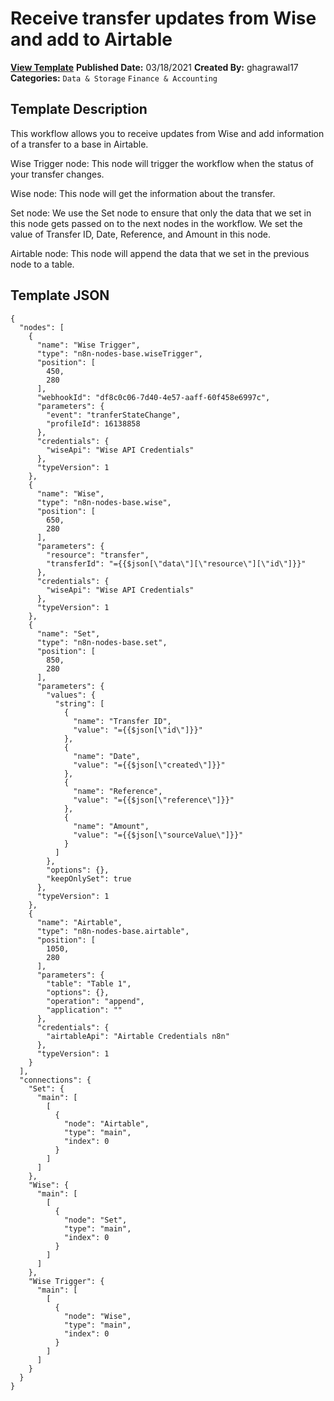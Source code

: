 # Receive transfer updates from Wise and add to Airtable

**[View Template](https://n8n.io/workflows/993-/)**  **Published Date:** 03/18/2021  **Created By:** ghagrawal17  **Categories:** `Data & Storage` `Finance & Accounting`  

## Template Description

This workflow allows you to receive updates from Wise and add information of a transfer to a base in Airtable.




Wise Trigger node: This node will trigger the workflow when the status of your transfer changes.

Wise node: This node will get the information about the transfer.

Set node: We use the Set node to ensure that only the data that we set in this node gets passed on to the next nodes in the workflow. We set the value of Transfer ID, Date, Reference, and Amount in this node.

Airtable node: This node will append the data that we set in the previous node to a table.

## Template JSON

```
{
  "nodes": [
    {
      "name": "Wise Trigger",
      "type": "n8n-nodes-base.wiseTrigger",
      "position": [
        450,
        280
      ],
      "webhookId": "df8c0c06-7d40-4e57-aaff-60f458e6997c",
      "parameters": {
        "event": "tranferStateChange",
        "profileId": 16138858
      },
      "credentials": {
        "wiseApi": "Wise API Credentials"
      },
      "typeVersion": 1
    },
    {
      "name": "Wise",
      "type": "n8n-nodes-base.wise",
      "position": [
        650,
        280
      ],
      "parameters": {
        "resource": "transfer",
        "transferId": "={{$json[\"data\"][\"resource\"][\"id\"]}}"
      },
      "credentials": {
        "wiseApi": "Wise API Credentials"
      },
      "typeVersion": 1
    },
    {
      "name": "Set",
      "type": "n8n-nodes-base.set",
      "position": [
        850,
        280
      ],
      "parameters": {
        "values": {
          "string": [
            {
              "name": "Transfer ID",
              "value": "={{$json[\"id\"]}}"
            },
            {
              "name": "Date",
              "value": "={{$json[\"created\"]}}"
            },
            {
              "name": "Reference",
              "value": "={{$json[\"reference\"]}}"
            },
            {
              "name": "Amount",
              "value": "={{$json[\"sourceValue\"]}}"
            }
          ]
        },
        "options": {},
        "keepOnlySet": true
      },
      "typeVersion": 1
    },
    {
      "name": "Airtable",
      "type": "n8n-nodes-base.airtable",
      "position": [
        1050,
        280
      ],
      "parameters": {
        "table": "Table 1",
        "options": {},
        "operation": "append",
        "application": ""
      },
      "credentials": {
        "airtableApi": "Airtable Credentials n8n"
      },
      "typeVersion": 1
    }
  ],
  "connections": {
    "Set": {
      "main": [
        [
          {
            "node": "Airtable",
            "type": "main",
            "index": 0
          }
        ]
      ]
    },
    "Wise": {
      "main": [
        [
          {
            "node": "Set",
            "type": "main",
            "index": 0
          }
        ]
      ]
    },
    "Wise Trigger": {
      "main": [
        [
          {
            "node": "Wise",
            "type": "main",
            "index": 0
          }
        ]
      ]
    }
  }
}
```
